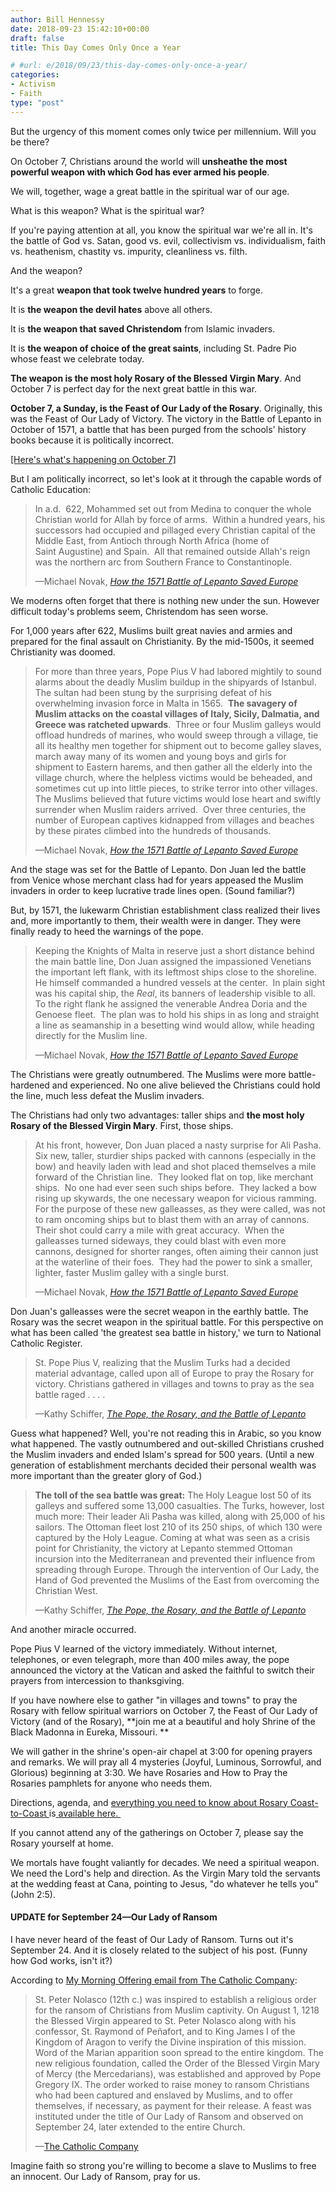 ```yaml
---
author: Bill Hennessy
date: 2018-09-23 15:42:10+00:00
draft: false
title: This Day Comes Only Once a Year

# #url: e/2018/09/23/this-day-comes-only-once-a-year/
categories:
- Activism
- Faith
type: "post"
---
```





But the urgency of this moment comes only twice per millennium. Will you be there?







On October 7, Christians around the world will **unsheathe the most powerful weapon with which God has ever armed his people**. 







We will, together, wage a great battle in the spiritual war of our age. 







What is this weapon? What is the spiritual war? 







If you're paying attention at all, you know the spiritual war we're all in. It's the battle of God vs. Satan, good vs. evil, collectivism vs. individualism, faith vs. heathenism, chastity vs. impurity, cleanliness vs. filth. 







And the weapon? 







It's a great **weapon that took twelve hundred years** to forge. 







It is **the weapon the devil hates** above all others.







It is **the weapon that saved Christendom** from Islamic invaders. 







It is **the weapon of choice of the great saints**, including St. Padre Pio whose feast we celebrate today. 







**The weapon is the **most holy** Rosary of the Blessed Virgin Mary**. And October 7 is perfect day for the next great battle in this war.







**October 7, a Sunday, is the Feast of Our Lady of the Rosary**. Originally, this was the Feast of Our Lady of Victory. The victory in the Battle of Lepanto in October of 1571, a battle that has been purged from the schools' history books because it is politically incorrect. 







[[Here's what's happening on October 7]](https://www.hennessysview.com/2018/09/18/rosary-coast-to-coast-october-7-pray-for-america/)







But I am politically incorrect, so let's look at it through the capable words of Catholic Education:







> In a.d.  622, Mohammed set out from Medina to conquer the whole Christian world for Allah by force of arms.  Within a hundred years, his successors had occupied and pillaged every Christian capital of the Middle East, from Antioch through North Africa (home of Saint Augustine) and Spain.  All that remained outside Allah's reign was the northern arc from Southern France to Constantinople.
> 
> —Michael Novak, _[How the 1571 Battle of Lepanto Saved Europe  
](https://www.catholiceducation.org/en/culture/history/how-the-1571-battle-of-lepanto-saved-europe.html)_







We moderns often forget that there is nothing new under the sun. However difficult today's problems seem, Christendom has seen worse. 







For 1,000 years after 622, Muslims built great navies and armies and prepared for the final assault on Christianity. By the mid-1500s, it seemed Christianity was doomed. 







> For more than three years, Pope Pius V had labored mightily to sound alarms about the deadly Muslim buildup in the shipyards of Istanbul.  The sultan had been stung by the surprising defeat of his overwhelming invasion force in Malta in 1565.  **The savagery of Muslim attacks on the coastal villages of Italy, Sicily, Dalmatia, and Greece was ratcheted upwards**.  Three or four Muslim galleys would offload hundreds of marines, who would sweep through a village, tie all its healthy men together for shipment out to become galley slaves, march away many of its women and young boys and girls for shipment to Eastern harems, and then gather all the elderly into the village church, where the helpless victims would be beheaded, and sometimes cut up into little pieces, to strike terror into other villages.  The Muslims believed that future victims would lose heart and swiftly surrender when Muslim raiders arrived.  Over three centuries, the number of European captives kidnapped from villages and beaches by these pirates climbed into the hundreds of thousands.
> 
> —Michael Novak, _[How the 1571 Battle of Lepanto Saved Europe](https://www.catholiceducation.org/en/culture/history/how-the-1571-battle-of-lepanto-saved-europe.html)_







And the stage was set for the Battle of Lepanto. Don Juan led the battle from Venice whose merchant class had for years appeased the Muslim invaders in order to keep lucrative trade lines open. (Sound familiar?)







But, by 1571, the lukewarm Christian establishment class realized their lives and, more importantly to them, their wealth were in danger. They were finally ready to heed the warnings of the pope. 







> Keeping the Knights of Malta in reserve just a short distance behind the main battle line, Don Juan assigned the impassioned Venetians the important left flank, with its leftmost ships close to the shoreline.  He himself commanded a hundred vessels at the center.  In plain sight was his capital ship, the _Real_, its banners of leadership visible to all.  To the right flank he assigned the venerable Andrea Doria and the Genoese fleet.  The plan was to hold his ships in as long and straight a line as seamanship in a besetting wind would allow, while heading directly for the Muslim line.
> 
> —Michael Novak, _[How the 1571 Battle of Lepanto Saved Europe](https://www.catholiceducation.org/en/culture/history/how-the-1571-battle-of-lepanto-saved-europe.html)_







The Christians were greatly outnumbered. The Muslims were more battle-hardened and experienced. No one alive believed the Christians could hold the line, much less defeat the Muslim invaders. 







The Christians had only two advantages: taller ships and **the **most holy** Rosary of the Blessed Virgin Mary**. First, those ships. 







> At his front, however, Don Juan placed a nasty surprise for Ali Pasha.  Six new, taller, sturdier ships packed with cannons (especially in the bow) and heavily laden with lead and shot placed themselves a mile forward of the Christian line.  They looked flat on top, like merchant ships.  No one had ever seen such ships before.  They lacked a bow rising up skywards, the one necessary weapon for vicious ramming.  For the purpose of these new galleasses, as they were called, was not to ram oncoming ships but to blast them with an array of cannons.  Their shot could carry a mile with great accuracy.  When the galleasses turned sideways, they could blast with even more cannons, designed for shorter ranges, often aiming their cannon just at the waterline of their foes.  They had the power to sink a smaller, lighter, faster Muslim galley with a single burst.
> 
> —Michael Novak, _[How the 1571 Battle of Lepanto Saved Europe](https://www.catholiceducation.org/en/culture/history/how-the-1571-battle-of-lepanto-saved-europe.html)_







Don Juan's galleasses were the secret weapon in the earthly battle. The Rosary was the secret weapon in the spiritual battle. For this perspective on what has been called 'the greatest sea battle in history,' we turn to National Catholic Register.







> St. Pope Pius V, realizing that the Muslim Turks had a decided material advantage, called upon all of Europe to pray the Rosary for victory. Christians gathered in villages and towns to pray as the sea battle raged . . . .
> 
> —Kathy Schiffer, _[The Pope, the Rosary, and the Battle of Lepanto](https://www.ncregister.com/blog/kschiffer/the-pope-the-rosary-and-the-battle-of-lepanto)_







Guess what happened? Well, you're not reading this in Arabic, so you know what happened. The vastly outnumbered and out-skilled Christians crushed the Muslim invaders and ended Islam's spread for 500 years. (Until a new generation of establishment merchants decided their personal wealth was more important than the greater glory of God.)







> **The toll of the sea battle was great:** The Holy League lost 50 of its galleys and suffered some 13,000 casualties. The Turks, however, lost much more: Their leader Ali Pasha was killed, along with 25,000 of his sailors. The Ottoman fleet lost 210 of its 250 ships, of which 130 were captured by the Holy League. Coming at what was seen as a crisis point for Christianity, the victory at Lepanto stemmed Ottoman incursion into the Mediterranean and prevented their influence from spreading through Europe. Through the intervention of Our Lady, the Hand of God prevented the Muslims of the East from overcoming the Christian West.
> 
> —Kathy Schiffer, _[The Pope, the Rosary, and the Battle of Lepanto](https://www.ncregister.com/blog/kschiffer/the-pope-the-rosary-and-the-battle-of-lepanto)_







And another miracle occurred. 







Pope Pius V learned of the victory immediately. Without internet, telephones, or even telegraph, more than 400 miles away, the pope announced the victory at the Vatican and asked the faithful to switch their prayers from intercession to thanksgiving.







If you have nowhere else to gather "in villages and towns" to pray the Rosary with fellow spiritual warriors on October 7, the Feast of Our Lady of Victory (and of the Rosary), **join me at a beautiful and holy Shrine of the Black Madonna in Eureka, Missouri. **







We will gather in the shrine's open-air chapel at 3:00 for opening prayers and remarks. We will pray all 4 mysteries (Joyful, Luminous, Sorrowful, and Glorious) beginning at 3:30. We have Rosaries and How to Pray the Rosaries pamphlets for anyone who needs them. 







Directions, agenda, and [everything you need to know about Rosary Coast-to-Coast ](https://www.hennessysview.com/2018/09/18/rosary-coast-to-coast-october-7-pray-for-america/)is[ available here. ](https://www.hennessysview.com/2018/09/18/rosary-coast-to-coast-october-7-pray-for-america/)







If you cannot attend any of the gatherings on October 7, please say the Rosary yourself at home. 







We mortals have fought valiantly for decades. We need a spiritual weapon. We need the Lord's help and direction. As the Virgin Mary told the servants at the wedding feast at Cana, pointing to Jesus, "do whatever he tells you" (John 2:5).







#### UPDATE for September 24—Our Lady of Ransom







I have never heard of the feast of Our Lady of Ransom. Turns out it's September 24. And it is closely related to the subject of his post. (Funny how God works, isn't it?)







According to [My Morning Offering email from The Catholic Company](https://www.catholiccompany.com/morning-offering/2018-09-24/):







> St. Peter Nolasco (12th c.) was inspired to establish a religious order for the ransom of Christians from Muslim captivity. On August 1, 1218 the Blessed Virgin appeared to St. Peter Nolasco along with his confessor, St. Raymond of Peñafort, and to King James I of the Kingdom of Aragon to verify the Divine inspiration of this mission. Word of the Marian apparition soon spread to the entire kingdom. The new religious foundation, called the Order of the Blessed Virgin Mary of Mercy (the Mercedarians), was established and approved by Pope Gregory IX. The order worked to raise money to ransom Christians who had been captured and enslaved by Muslims, and to offer themselves, if necessary, as payment for their release. A feast was instituted under the title of Our Lady of Ransom and observed on September 24, later extended to the entire Church.
> 
> —[The Catholic Company](https://www.catholiccompany.com/morning-offering/2018-09-24/)







Imagine faith so strong you're willing to become a slave to Muslims to free an innocent. Our Lady of Ransom, pray for us. 



